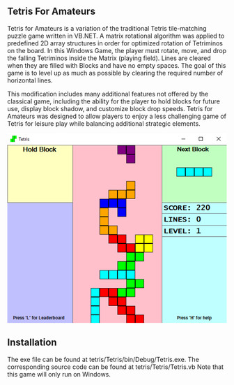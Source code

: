 ## Tetris For Amateurs

Tetris for Amateurs is a variation of the traditional Tetris tile-matching puzzle game written in VB.NET. A matrix rotational algorithm was applied to predefined 2D array structures in order for optimized rotation of Tetriminos on the board. In this Windows Game, the player must rotate, move, and drop the falling Tetriminos inside the Matrix (playing field). Lines are cleared when they are filled with Blocks and have no empty spaces. The goal of this game is to level up as much as possible by clearing the required number of horizontal lines.

This modification includes many additional features not offered by the classical game, including the ability for the player to hold blocks for future use, display block shadow, and customize block drop speeds. Tetris for Amateurs was designed to allow players to enjoy a less challenging game of Tetris for leisure play while balancing additional strategic elements.

<p align="center">
  <img src="tetris-for-amateurs.png">
</p>

## Installation

The exe file can be found at tetris/Tetris/bin/Debug/Tetris.exe. The corresponding source code can be found at tetris/Tetris/Tetris.vb
Note that this game will only run on Windows.
